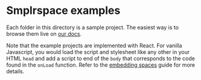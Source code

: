# Smplrspace examples

Each folder in this directory is a sample project. The easiest way is to browse them live on [our docs](https://docs.smplrspace.com/examples).

Note that the example projects are implemented with React. For
vanilla Javascript, you would load the script and stylesheet like
any other in your HTML `head` and add a script to end of the `body` that corresponds to the code found in the `onLoad` function. Refer to the [embedding spaces](https://docs.smplrspace.com/guides/embedding) guide for more details.
